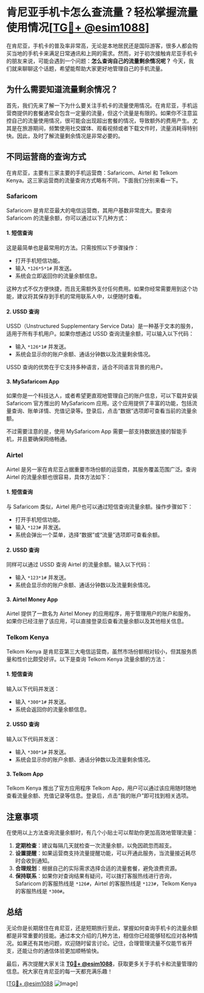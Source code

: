 # 肯尼亚手机卡怎么查流量？轻松掌握流量使用情况[[TG💪+ @esim1088](https://t.me/s/esim1088)]

在肯尼亚，手机卡的普及率非常高，无论是本地居民还是国际游客，很多人都会购买当地的手机卡来满足日常通讯和上网的需求。然而，对于初次接触肯尼亚手机卡的朋友来说，可能会遇到一个问题：**怎么查询自己的流量剩余情况呢？** 今天，我们就来聊聊这个话题，希望能帮助大家更好地管理自己的手机流量。

## 为什么需要知道流量剩余情况？

首先，我们先来了解一下为什么要关注手机卡的流量使用情况。在肯尼亚，手机运营商提供的套餐通常会包含一定量的流量，但这个流量是有限的。如果你不注意监控自己的流量使用情况，很可能会出现超出套餐的情况，导致额外的费用产生。尤其是在旅游期间，频繁使用社交媒体、观看视频或者下载文件时，流量消耗得特别快。因此，及时了解流量剩余情况是非常必要的。

## 不同运营商的查询方式

在肯尼亚，主要有三家主要的手机运营商：Safaricom、Airtel 和 Telkom Kenya。这三家运营商的流量查询方式略有不同，下面我们分别来看一下。

### Safaricom

Safaricom 是肯尼亚最大的电信运营商，其用户基数非常庞大。要查询 Safaricom 的流量余额，你可以通过以下几种方式：

#### 1. 短信查询
这是最简单也是最常用的方法。只需按照以下步骤操作：
- 打开手机短信功能。
- 输入 `*126*5*1#` 并发送。
- 系统会立即返回你的流量余额信息。

这种方式不仅方便快捷，而且无需额外支付任何费用。如果你经常需要用到这个功能，建议将其保存到手机的常用联系人中，以便随时查看。

#### 2. USSD 查询
USSD（Unstructured Supplementary Service Data）是一种基于文本的服务，适用于所有手机用户。如果你想通过 USSD 查询流量余额，可以输入以下代码：
- 输入 `*126*1#` 并发送。
- 系统会显示你的账户余额、通话分钟数以及流量剩余情况。

USSD 查询的优势在于它支持多种语言，适合不同语言背景的用户。

#### 3. MySafaricom App
如果你是一个科技达人，或者希望更直观地管理自己的账户信息，可以下载并安装 Safaricom 官方推出的 MySafaricom 应用。这个应用提供了丰富的功能，包括流量查询、账单详情、充值记录等。登录后，点击“数据”选项即可查看当前的流量余额。

不过需要注意的是，使用 MySafaricom App 需要一部支持数据连接的智能手机，并且要确保网络畅通。

### Airtel

Airtel 是另一家在肯尼亚占据重要市场份额的运营商，其服务覆盖范围广泛。查询 Airtel 的流量余额也很容易，具体方法如下：

#### 1. 短信查询
与 Safaricom 类似，Airtel 用户也可以通过短信查询流量余额。操作步骤如下：
- 打开手机短信功能。
- 输入 `*123#` 并发送。
- 系统会弹出一个菜单，选择“数据”或“流量”选项即可查看余额。

#### 2. USSD 查询
同样可以通过 USSD 查询 Airtel 的流量余额。输入以下代码：
- 输入 `*123*1#` 并发送。
- 系统会显示你的账户余额、通话分钟数以及流量剩余情况。

#### 3. Airtel Money App
Airtel 提供了一款名为 Airtel Money 的应用程序，用于管理用户的账户和服务。如果你已经注册了该应用，可以直接登录后查看流量余额以及其他相关信息。

### Telkom Kenya

Telkom Kenya 是肯尼亚第三大电信运营商，虽然市场份额相对较小，但其服务质量和性价比颇受好评。以下是查询 Telkom Kenya 流量余额的方法：

#### 1. 短信查询
输入以下代码并发送：
- 输入 `*300*1#` 并发送。
- 系统会返回你的流量余额信息。

#### 2. USSD 查询
输入以下代码并发送：
- 输入 `*300*1#` 并发送。
- 系统会显示你的账户余额、通话分钟数以及流量剩余情况。

#### 3. Telkom App
Telkom Kenya 推出了官方应用程序 Telkom App，用户可以通过该应用随时随地查看流量余额、充值记录等信息。登录后，点击“我的账户”即可找到相关选项。

## 注意事项

在使用以上方法查询流量余额时，有几个小贴士可以帮助你更加高效地管理流量：

1. **定期检查**：建议每隔几天就检查一次流量余额，以免因疏忽而超支。
2. **设置提醒**：如果运营商支持流量提醒功能，可以开通此服务，当流量接近耗尽时会收到通知。
3. **合理规划**：根据自己的实际需求选择合适的流量套餐，避免浪费资源。
4. **保持联系**：如果你对查询结果有疑问，可以拨打客服热线进行咨询，Safaricom 的客服热线是 `*126#`，Airtel 的客服热线是 `*123#`，Telkom Kenya 的客服热线是 `*300#`。

## 总结

无论你是长期居住在肯尼亚，还是短期旅行至此，掌握如何查询手机卡的流量余额都是非常重要的技能。通过本文介绍的几种方法，相信你已经能够轻松应对各种情况。如果还有其他问题，欢迎随时留言讨论。记住，合理管理流量不仅能节省开支，还能让你的通信体验更加顺畅愉快。

最后，再次提醒大家关注 **[TG💪+ @esim1088](https://t.me/s/esim1088)**，获取更多关于手机卡和流量管理的信息。祝大家在肯尼亚的每一天都充满乐趣！

[[TG💪+ @esim1088](https://t.me/s/esim1088) ![Image](https://i.postimg.cc/4NQfJmqS/Snipaste-2025-05-13-00-14-12.png)]